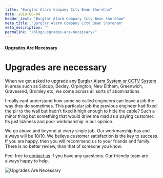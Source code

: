 ```yaml
---
title: "Burglar Alarm Company Cctv Bean Shoreham"
date: 2018-06-04
header_text: "Burglar Alarm Company Cctv Bean Shoreham"
meta_title: "Burglar Alarm Company Cctv Bean Shoreham"
meta_description: ""
permalink: "/blog/upgrades-are-necessary/"
---
```


#### Upgrades Are Necessary

# Upgrades are necessary

When we get asked to upgrade any [Burglar Alarm System or CCTV System](/categories/special-offers/) in areas such as Sidcup, Bexley, Orpington, New Eltham, Greenwich, Gravesend, Bromley etc, we come across all sorts of abominations.

I really cant understand how some so called engineers can leave a job the way they do sometimes. This particular job the previous engineer had fixed the pir to the wall but hadn\'t fixed it high enough to hide the cable? Such a minor thing but something that would drive me mad as a paying customer. Its just laziness and poor workmanship in our opinion.

We go above and beyond at every single job. Our workmanship has and always will be 10/10. We believe customer satisfaction is the key to success. If you are happy, then you will recommend us to your friends and family. There is no better review, than that of someone you know.

Feel free to [contact us](/contact/) if you have any questions. Our friendly team are always happy to help.

![Upgrades Are Necessary](https://res.cloudinary.com/kbs/image/upload/jjlphxevesonm2agrcqm.jpg)
